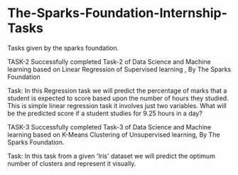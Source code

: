 # The-Sparks-Foundation-Internship-Tasks
Tasks given by the sparks foundation.

TASK-2
Successfully completed Task-2 of Data Science and Machine learning based on Linear Regression of Supervised learning , By The Sparks Foundation

Task: In this Regression task we will predict the percentage of marks that a student is expected to score based upon the number of hours they studied. This is simple linear regression task it involves just two variables.
What will be the predicted score if a student studies for 9.25 hours in a day?

TASK-3
Successfully completed Task-3 of Data Science and Machine learning based on K-Means Clustering of Unsupervised learning, By The Sparks Foundation.

Task: In this task from a given 'Iris' dataset we will predict the optimum number of clusters and represent it visually.
